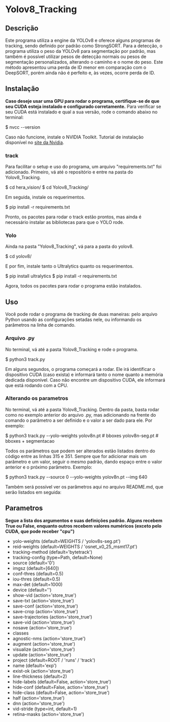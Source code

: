 # Yolov8_Tracking

## Descrição

Este programa utiliza a engine da YOLOv8 e oferece alguns programas de tracking, sendo definido por padrão como StrongSORT. Para a detecção, o programa utiliza o peso da YOLOv8 para segmentação por padrão, mas também é possível utilizar pesos de detecção normais ou pesos de segmentação personalizados, alterando o caminho e o nome do peso. Este método apresentou uma perda de ID menor em comparação com o DeepSORT, porém ainda não é perfeito e, às vezes, ocorre perda de ID.

## Instalação

__Caso deseje usar uma GPU para rodar o programa, certifique-se de que seu CUDA esteja instalado e configurado corretamente.__ Para verificar se seu CUDA está instalado e qual a sua versão, rode o comando abaixo no terminal:

$ nvcc --version

Caso não funcione, instale o NVIDIA Toolkit. Tutorial de instalação disponível no [site da Nvidia](https://developer.nvidia.com/cuda-downloads).

### track

Para facilitar o setup e uso do programa, um arquivo "requirements.txt" foi adicionado. Primeiro, vá até o repositório e entre na pasta do Yolov8_Tracking.

$ cd hera_vision/
$ cd Yolov8_Tracking/

Em seguida, instale os requerimentos.

$ pip install -r requirements.txt

Pronto, os pacotes para rodar o track estão prontos, mas ainda é necessário instalar as bibliotecas para que o YOLO rode.

### Yolo

Ainda na pasta "Yolov8_Tracking", vá para a pasta do yolov8.

$ cd yolov8/

E por fim, instale tanto o Ultralytics quanto os requerimentos.

$ pip install ultralytics
$ pip install -r requirements.txt

Agora, todos os pacotes para rodar o programa estão instalados.

## Uso 

Você pode rodar o programa de tracking de duas maneiras: pelo arquivo Python usando as configurações setadas nele, ou informando os parâmetros na linha de comando.

### Arquivo .py

No terminal, vá até a pasta Yolov8_Tracking e rode o programa.

$ python3 track.py

Em alguns segundos, o programa começará a rodar. Ele irá identificar o dispositivo CUDA (caso exista) e informará tanto o nome quanto a memória dedicada disponível. Caso não encontre um dispositivo CUDA, ele informará que está rodando com a CPU.

### Alterando os parametros

No terminal, vá até a pasta Yolov8_Tracking. Dentro da pasta, basta rodar como no exemplo anterior do arquivo .py, mas adicionando na frente do comando o parâmetro a ser definido e o valor a ser dado para ele. Por exemplo:

$ python3 track.py --yolo-weights yolov8n.pt # bboxes 
                        yolov8n-seg.pt  # bboxes + segmentacao

Todos os parâmetros que podem ser alterados estão listados dentro do código entre as linhas 315 e 351. Sempre que for adicionar mais um parâmetro e um valor, seguir o mesmo padrão, dando espaço entre o valor anterior e o próximo parâmetro. Exemplo:

$ python3 track.py --source 0 --yolo-weights yolov8n.pt --img 640

Também será possível ver os parâmetros aqui no arquivo README.md, que serão listados em seguida:

## Parametros 

__Segue a lista dos argumentos e suas definições padrão. Alguns recebem True ou False, enquanto outros recebem valores numéricos (exceto pelo CUDA, que pode receber "cpu")__

 - yolo-weights (default=WEIGHTS / 'yolov8s-seg.pt')
 - reid-weights (default=WEIGHTS / 'osnet_x0_25_msmt17.pt')
 - tracking-method (default='bytetrack')
 - tracking-config (type=Path, default=None)
 - source (default='0')
 - imgsz (default=[640])
 - conf-thres (default=0.5)
 - iou-thres (default=0.5)
 - max-det (default=1000)
 - device (default='')
 - show-vid (action='store_true')
 - save-txt (action='store_true')
 - save-conf (action='store_true')
 - save-crop (action='store_true')
 - save-trajectories (action='store_true')
 - save-vid (action='store_true')
 - nosave (action='store_true')
 - classes
 - agnostic-nms (action='store_true')
 - augment (action='store_true')
 - visualize (action='store_true')
 - update (action='store_true')
 - project (default=ROOT / 'runs' / 'track')
 - name (default='exp')
 - exist-ok (action='store_true')
 - line-thickness (default=2)
 - hide-labels (default=False, action='store_true')
 - hide-conf (default=False, action='store_true')
 - hide-class (default=False, action='store_true')
 - half (action='store_true')
 - dnn (action='store_true')
 - vid-stride (type=int, default=1)
 - retina-masks (action='store_true')
